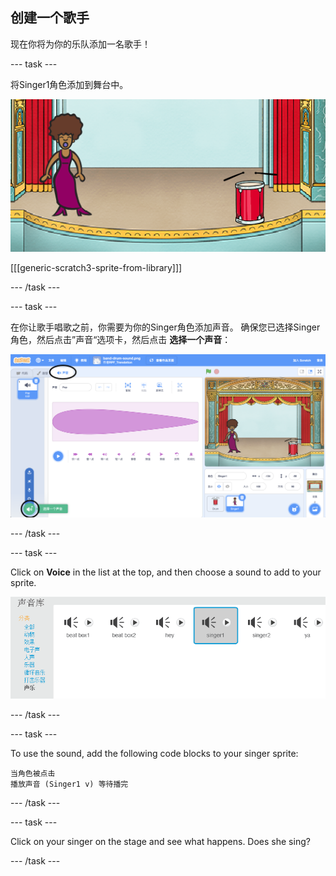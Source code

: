 ## 创建一个歌手

现在你将为你的乐队添加一名歌手！

\--- task \---

将Singer1角色添加到舞台中。

![截屏](images/band-singer-mic.png)

[[[generic-scratch3-sprite-from-library]]]

\--- /task \---

\--- task \---

在你让歌手唱歌之前，你需要为你的Singer角色添加声音。 确保您已选择Singer角色，然后点击”声音“选项卡，然后点击 **选择一个声音**：

![screenshot](images/band-import-sound-annotated.png)

\--- /task \---

\--- task \---

Click on **Voice** in the list at the top, and then choose a sound to add to your sprite.

![screenshot](images/band-choose-sound.png)

\--- /task \---

\--- task \---

To use the sound, add the following code blocks to your singer sprite:

```blocks3
当角色被点击
播放声音 (Singer1 v) 等待播完
```

\--- /task \---

\--- task \---

Click on your singer on the stage and see what happens. Does she sing?

\--- /task \---